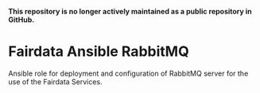 **This repository is no longer actively maintained as a public repository in GitHub.**

# Fairdata Ansible RabbitMQ

Ansible role for deployment and configuration of RabbitMQ server for the use of
the Fairdata Services.
